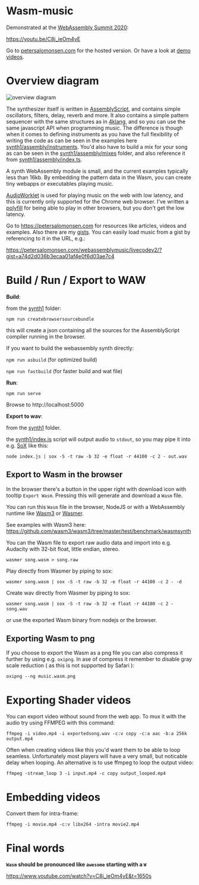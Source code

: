Wasm-music
==========

Demonstrated at the [WebAssembly Summit 2020](https://webassembly-summit.org):

https://youtu.be/C8j_ieOm4vE

Go to [petersalomonsen.com](https://petersalomonsen.com) for the hosted version. Or have a look at [demo videos](https://www.youtube.com/watch?v=C8j_ieOm4vE&list=PLv5wm4YuO4IxRDu1k8fSBVuUlULA8CRa7).

# Overview diagram

![overview diagram](overview.svg)

The synthesizer itself is written in [AssemblyScript](https://assemblyscript.org), and contains simple oscillators, filters, delay, reverb and more. It also contains a simple pattern sequencer with the same structures as in [4klang](../4klang/), and so you can use the same javascript API when programming music. The difference is though when it comes to defining instruments as you have the full flexibility of writing the code as can be seen in the examples here [synth1/assembly/instruments](synth1/assembly/instruments). You'd also have to build a mix for your song as can be seen in the [synth1/assembly/mixes](synth1/assembly/mixes) folder, and also reference it from [synth1/assembly/index.ts](synth1/assembly/index.ts).

A synth WebAssembly module is small, and the current examples typically less than 16kb. By embedding the pattern data in the Wasm, you can create tiny webapps or executables playing music.

[AudioWorklet](https://developer.mozilla.org/en-US/docs/Web/API/AudioWorklet) is used for playing music on the web with low latency, and this is currently only supported for the Chrome web browser. I've written a [polyfill](audioworkletpolyfill.js) for being able to play in other browsers, but you don't get the low latency.

Go to https://petersalomonsen.com for resources like articles, videos and examples. Also there are  my [gists](https://gist.github.com/petersalomonsen). You can easily load music from a gist by referencing to it in the URL, e.g.:

https://petersalomonsen.com/webassemblymusic/livecodev2/?gist=a74d2d036b3ecaa01af4e0f6d03ae7c4

# Build / Run / Export to WAW

**Build**:

from the [synth1](synth1) folder:

`npm run createbrowsersourcebundle`

this will create a json containing all the sources for the AssemblyScript compiler running in the browser.

If you want to build the webassembly synth directly:

`npm run asbuild` (for optimized build)

`npm run fastbuild` (for faster build and wat file)

**Run**:

`npm run serve`

Browse to http://localhost:5000

**Export to wav**:

from the [synth1](synth1) folder.

the [synth1/index.js](synth1/index.js) script will output audio to `stdout`, so you may pipe it into e.g. [SoX]([sox](http://sox.sourceforge.net/)) like this:

`node index.js | sox -S -t raw -b 32 -e float -r 44100 -c 2 - out.wav`

## Export to Wasm in the browser

In the browser there's a button in the upper right with download icon with tooltip `Export Wasm`.
Pressing this will generate and download a `Wasm` file.

You can run this `Wasm` file in the browser, NodeJS or with a WebAssembly runtime like [Wasm3](https://github.com/wasm3/wasm3) or [Wasmer](https://wasmer.io/).

See examples with Wasm3 here: https://github.com/wasm3/wasm3/tree/master/test/benchmark/wasmsynth

You can the Wasm file to export raw audio data and import into e.g. Audacity with 32-bit float, little endian, stereo.

`wasmer song.wasm > song.raw`

Play directly from Wasmer by piping to sox:

`wasmer song.wasm | sox -S -t raw -b 32 -e float -r 44100 -c 2 - -d`

Create wav directly from Wasmer by piping to sox:

`wasmer song.wasm | sox -S -t raw -b 32 -e float -r 44100 -c 2 - song.wav`

or use the exported Wasm binary from nodejs or the browser.

## Exporting Wasm to png

If you choose to export the Wasm as a png file you can also compress it further by using e.g. `oxipng`. In ase of compress it remember to disable gray scale reduction ( as this is not supported by Safari ):

`oxipng --ng music.wasm.png`

# Exporting Shader videos

You can export video without sound from the web app. To mux it with the audio try using FFMPEG with this command:

`ffmpeg -i video.mp4 -i exportedsong.wav -c:v copy -c:a aac -b:a 256k output.mp4`

Often when creating videos like this you'd want them to be able to loop seamless. Unfortunately most players will have a very small, but noticable delay when looping. An alternative is to use ffmpeg to loop the output video:

`ffmpeg -stream_loop 3 -i input.mp4 -c copy output_looped.mp4`

# Embedding videos

Convert them for intra-frame:

`ffmpeg -i movie.mp4 -c:v libx264 -intra movie2.mp4`

# Final words

**`Wasm` should be pronounced like `awesome` starting with a `W`**

https://www.youtube.com/watch?v=C8j_ieOm4vE&t=1650s
